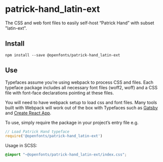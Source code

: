 
# patrick-hand_latin-ext

The CSS and web font files to easily self-host “Patrick Hand” with subset "latin-ext".

## Install

`npm install --save @openfonts/patrick-hand_latin-ext`

## Use

Typefaces assume you’re using webpack to process CSS and files. Each typeface
package includes all necessary font files (woff2, woff) and a CSS file with
font-face declarations pointing at these files.

You will need to have webpack setup to load css and font files. Many tools built
with Webpack will work out of the box with Typefaces such as [Gatsby](https://github.com/gatsbyjs/gatsby)
and [Create React App](https://github.com/facebookincubator/create-react-app).

To use, simply require the package in your project’s entry file e.g.

```javascript
// Load Patrick Hand typeface
require('@openfonts/patrick-hand_latin-ext')
```

Usage in SCSS:
```scss
@import "~@openfonts/patrick-hand_latin-ext/index.css";
```
